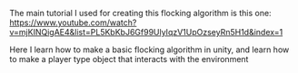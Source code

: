The main tutorial I used for creating this flocking algorithm is this one: https://www.youtube.com/watch?v=mjKINQigAE4&list=PL5KbKbJ6Gf99UlyIqzV1UpOzseyRn5H1d&index=1

Here I learn how to make a basic flocking algorithm in unity, and learn how to make a player type object that interacts with the environment
